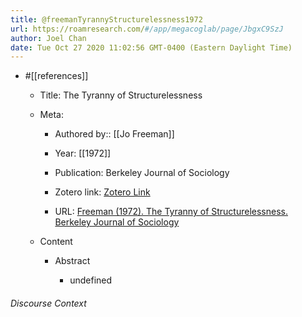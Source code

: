 ```yaml
---
title: @freemanTyrannyStructurelessness1972
url: https://roamresearch.com/#/app/megacoglab/page/JbgxC9SzJ
author: Joel Chan
date: Tue Oct 27 2020 11:02:56 GMT-0400 (Eastern Daylight Time)
---
```


- #[[references]]

    - Title: The Tyranny of Structurelessness

    - Meta:

        - Authored by:: [[Jo Freeman]]

        - Year: [[1972]]

        - Publication: Berkeley Journal of Sociology

        - Zotero link: [Zotero Link](zotero://select/items/1_SUBAHZ9P)

        - URL: [Freeman (1972). The Tyranny of Structurelessness. Berkeley Journal of Sociology](https://www.jstor.org/stable/41035187)

    - Content

        - Abstract

            - undefined

###### Discourse Context



